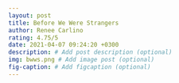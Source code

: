 ```yaml
---
layout: post
title: Before We Were Strangers
author: Renee Carlino
rating: 4.75/5
date: 2021-04-07 09:24:20 +0300
description: # Add post description (optional)
img: bwws.png # Add image post (optional)
fig-caption: # Add figcaption (optional)
---
```

